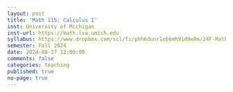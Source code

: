```yaml
---
layout: post
title: 'Math 115: Calculus I'
inst: University of Michigan
inst-url: https://math.lsa.umich.edu
syllabus: https://www.dropbox.com/scl/fi/phh6dunr1o66mh91d0e8m/24F-Math115-Syllabus.pdf?rlkey=6s4pox93t16ehqvslli0s2snk&st=rmg5dsfs&dl=0
semester: Fall 2024
date: 2024-08-27 12:00:00
comments: false
categories: teaching
published: true
no-page: true 
---
```


